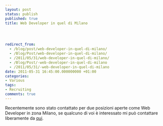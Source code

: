 ```yaml
---
layout: post
status: publish
published: true
title: Web Developer in quel di Milano




redirect_from: 
  - /blog/post/web-developer-in-quel-di-milano/
  - /Blog/Post/web-developer-in-quel-di-milano/
  - /2011/05/31/web-developer-in-quel-di-milano/
  - /Blog/Post/-web-developer-in-quel-di-milano
  - /2011/05/31/-web-developer-in-quel-di-milano
date: 2011-05-31 16:45:00.000000000 +01:00
categories:
- Various
tags:
- Recruiting
comments: true
---
```

<p>Recentemente sono stato contattato per due posizioni aperte come Web Developer in zona Milano, se qualcuno di voi è interessato mi può contattare liberamente da <a title="Contact Me" href="http://tostring.it/contacts" target="_blank">qui</a>. </p>
